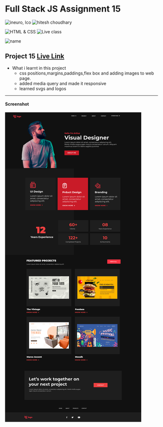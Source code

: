 # Full Stack JS Assignment 15

![ineuro, lco](https://img.shields.io/badge/iNeuron-LCO-green)
![hitesh choudhary](https://img.shields.io/badge/Hitesh--Choudhary-Full--stack--JS--bootcamp-red)

![HTML & CSS](https://img.shields.io/badge/HTML-CSS-orange)
![Live class](https://img.shields.io/badge/LIVE--CLASS-PROJECT--1--lightgrey)

![name](https://img.shields.io/badge/name%20-praveen-green)

## Project 15 [Live Link](https://fs-js-project-15.netlify.app/)

-   What i learnt in this project
    - css positions,margins,paddings,flex box and adding images to web page. 
    - added media query and made it responsive
    - learned svgs and logos

---
#### Screenshot

![Desktop](./thumbnail.png)
